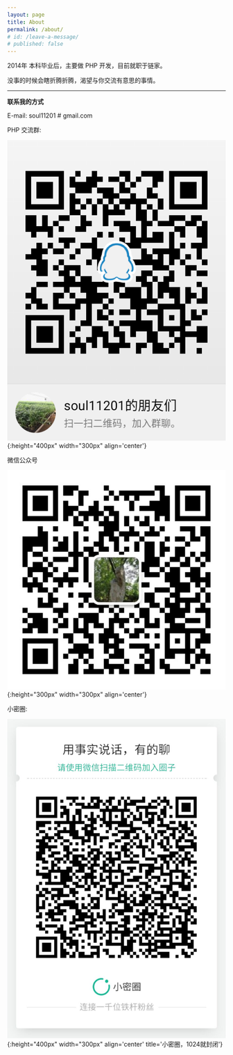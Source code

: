 ```yaml
---
layout: page
title: About
permalink: /about/
# id: /leave-a-message/
# published: false
---
```


2014年 本科毕业后，主要做 PHP 开发，目前就职于链家。

没事的时候会瞎折腾折腾，渴望与你交流有意思的事情。

---


__联系我的方式__

E-mail: soul11201 # gmail.com

PHP 交流群: 

![](/assets/qqgroup.png){:height="400px" width="300px" align='center'}


微信公众号

![](/assets/wechat_mp.jpg){:height="300px" width="300px" align='center'}


小密圈:

![小密圈](/assets/xiaomiquan.jpg){:height="400px" width="300px" align='center' title='小密圈，1024就封闭'}




<!-- {% include comments/duoshuo.html  %} -->
